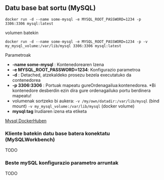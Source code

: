## Datu base bat sortu (MySQL)

```docker run -d --name some-mysql -e MYSQL_ROOT_PASSWORD=1234 -p 3306:3306 mysql:latest```

volumen batekin 

```docker run -d --name some-mysql -e MYSQL_ROOT_PASSWORD=1234 -p -v my_mysql_volume:/var/lib/mysql 3306:3306 mysql:latest```

Parametroak
- **-name some-mysql** : Kontenedorearen Izena 
- **-e MYSQL_ROOT_PASSWORD=1234**: Konfigurazio parametroa
- **-d** : Detached, atzekaldeko prosezu bezela executatuko da contenedorea
- **-p 3306:3306** : Portuak mapeatu gureOrdenagailua:kontenedorea. 
  *Bi kontenedore desberdin ezin dira gure ordenagailuko portu berdinera mapeatu!
- volumenak sortzeko bi aukera:
	```-v /my/own/datadir:/var/lib/mysql``` (bind mount)
 ```-v my_mysql_volume:/var/lib/mysql```  (docker volume)
- **mysql:tag** Irudiaren izena eta etiketa


[Mysql DockerHuben](https://hub.docker.com/_/mysql)

### Kliente batekin datu base batera konektatu (MySQLWorkbench)
TODO

### Beste mySQL konfigurazio parametro arruntak
TODO